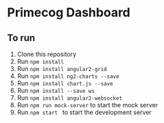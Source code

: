# Primecog Dashboard

## To run
1. Clone this repository
2. Run `npm install`
3. Run `npm install angular2-grid`
4. Run `npm install ng2-charts --save`
5. Run `npm install chart.js --save`
6. Run `npm install --save ws`
7. Run `npm install angular2-websocket`
8. Run `npm run mock-server` to start the mock server
9. Run `npm start ` to start the development server